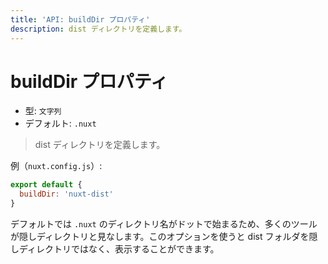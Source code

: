 ```yaml
---
title: 'API: buildDir プロパティ'
description: dist ディレクトリを定義します。
---
```


# buildDir プロパティ

- 型: `文字列`
- デフォルト: `.nuxt`

> dist ディレクトリを定義します。

例（`nuxt.config.js`）:

```js
export default {
  buildDir: 'nuxt-dist'
}
```

デフォルトでは `.nuxt` のディレクトリ名がドットで始まるため、多くのツールが隠しディレクトリと見なします。このオプションを使うと dist フォルダを隠しディレクトリではなく、表示することができます。
